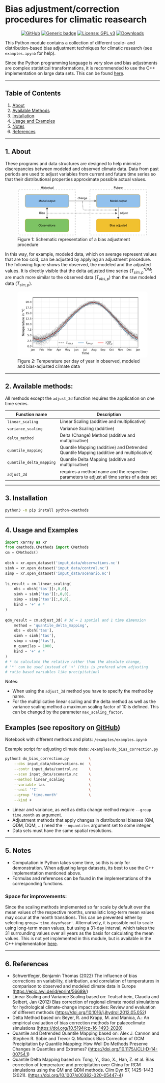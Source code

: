 # Bias adjustment/correction procedures for climatic reasearch

<div align="center">

[![GitHub](https://badgen.net/badge/icon/github?icon=github&label)](https://github.com/btschwertfeger/Bias-Adjustment-Python)
[![Generic badge](https://img.shields.io/badge/python-3.7+-green.svg)](https://shields.io/)
[![License: GPL v3](https://img.shields.io/badge/License-GPLv3-orange.svg)](https://www.gnu.org/licenses/gpl-3.0)
[![Downloads](https://pepy.tech/badge/python-cmethods)](https://pepy.tech/project/python-cmethods)

</div>

This Python module contains a collection of different scale- and distribution-based bias adjustment techniques for climatic research (see `examples.ipynb` for help).

Since the Python programming language is very slow and bias adjustments are complex statistical transformations, it is recommended to use the C++ implementation on large data sets. This can be found [here](https://github.com/btschwertfeger/Bias-Adjustment-Cpp).

---

## Table of Contents

1. [ About ](#about)
2. [ Available Methods ](#methods)
3. [ Installation ](#installation)
4. [ Usage and Examples ](#examples)
5. [ Notes ](#notes)
6. [ References ](#references)

---

<a name="about"></a>

## 1. About

These programs and data structures are designed to help minimize discrepancies between modeled and observed climate data. Data from past periods are used to adjust variables from current and future time series so that their distributional properties approximate possible actual values.

<figure>
  <img
  src="images/biasCdiagram.png?raw=true"
  alt="Schematic representation of a bias adjustment procedure"
  style="background-color: white; border-radius: 7px">
  <figcaption>Figure 1: Schematic representation of a bias adjustment procedure</figcaption>
</figure>

In this way, for example, modeled data, which on average represent values that are too cold, can be adjusted by applying an adjustment procedure. The following figure shows the observed, the modeled and the adjusted values. It is directly visible that the delta adjusted time series ($T^{*DM}_{sim,p}$) are much more similar to the observed data ($T_{obs,p}$) than the raw modeled data ($T_{sim,p}$).

<figure>
  <img
  src="images/dm-doy-plot.png?raw=true"
  alt="Temperature per day of year in modeled, observed and bias-adjusted climate data"
  style="background-color: white; border-radius: 7px">
  <figcaption>Figure 2: Temperature per day of year in observed, modeled and bias-adjusted climate data</figcaption>
</figure>

---

<a name="methods"></a>

## 2. Available methods:

All methods except the `adjust_3d` function requires the application on one time series.

| Function name            | Description                                                                                  |
| ------------------------ | -------------------------------------------------------------------------------------------- |
| `linear_scaling`         | Linear Scaling (additive and multiplicative)                                                 |
| `variance_scaling`       | Variance Scaling (additive)                                                                  |
| `delta_method`           | Delta (Change) Method (additive and multiplicative)                                          |
| `quantile_mapping`       | Quantile Mapping (additive) and Detrended Quantile Mapping (additive and multiplicative)     |
| `quantile_delta_mapping` | Quantile Delta Mapping (additive and multiplicative)                                         |
| `adjust_3d`              | requires a method name and the respective parameters to adjust all time series of a data set |

---

<a name="installation"></a>

## 3. Installation

```bash
python3 -m pip install python-cmethods
```

---

<a name="examples"></a>

## 4. Usage and Examples

```python
import xarray as xr
from cmethods.CMethods import CMethods
cm = CMethods()

obsh = xr.open_dataset('input_data/observations.nc')
simh = xr.open_dataset('input_data/control.nc')
simp = xr.open_dataset('input_data/scenario.nc')

ls_result = cm.linear_scaling(
    obs = obsh['tas'][:,0,0],
    simh = simh['tas'][:,0,0],
    simp = simp['tas'][:,0,0],
    kind = '+' # *
)

qdm_result = cm.adjust_3d( # 3d = 2 spatial and 1 time dimension
    method = 'quantile_delta_mapping',
    obs = obsh['tas'],
    simh = simh['tas'],
    simp = simp['tas'],
    n_quaniles = 1000,
    kind = '+' # *
)
# * to calculate the relative rather than the absolute change,
# '*' can be used instead of '+' (this is prefered when adjusting
# ratio based variables like precipitation)
```

Notes:

- When using the `adjust_3d` method you have to specify the method by name.
- For the multiplicative linear scaling and the delta method as well as the variance scaling method a maximum scaling factor of 10 is defined. This can be changed by the parameter `max_scaling_factor`.

## Examples (see repository on [GitHub](https://github.com/btschwertfeger/Bias-Adjustment-Python))

Notebook with different methods and plots: `/examples/examples.ipynb`

Example script for adjusting climate data: `/examples/do_bias_correction.py`

```bash
python3 do_bias_correction.py         \
    --obs input_data/observations.nc  \
    --contr input_data/control.nc     \
    --scen input_data/scenario.nc     \
    --method linear_scaling           \
    --variable tas                    \
    --unit '°C'                       \
    --group 'time.month'              \
    --kind +
```

- Linear and variance, as well as delta change method require `--group time.month` as argument.
- Adjustment methods that apply changes in distributional biasses (QM, QDM, DQM, ...) need the `--nquantiles` argument set to some integer.
- Data sets must have the same spatial resolutions.

---

<a name="notes"></a>

## 5. Notes

- Computation in Python takes some time, so this is only for demonstration. When adjusting large datasets, its best to use the C++ implementation mentioned above.
- Formulas and references can be found in the implementations of the corresponding functions.

### Space for improvements:

Since the scaling methods implemented so far scale by default over the mean values of the respective months, unrealistic long-term mean values may occur at the month transitions. This can be prevented either by selecting `group='time.dayofyear'`. Alternatively, it is possible not to scale using long-term mean values, but using a 31-day interval, which takes the 31 surrounding values over all years as the basis for calculating the mean values. This is not yet implemented in this module, but is available in the C++ implementation [here](https://github.com/btschwertfeger/Bias-Adjustment-Cpp).

---

<a name="references"></a>

## 6. References

- Schwertfeger, Benjamin Thomas (2022) The influence of bias corrections on variability, distribution, and correlation of temperatures in comparison to observed and modeled climate data in Europe (https://epic.awi.de/id/eprint/56689/)
- Linear Scaling and Variance Scaling based on: Teutschbein, Claudia and Seibert, Jan (2012) Bias correction of regional climate model simulations for hydrological climate-change impact studies: Review and evaluation of different methods (https://doi.org/10.1016/j.jhydrol.2012.05.052)
- Delta Method based on: Beyer, R. and Krapp, M. and Manica, A.: An empirical evaluation of bias correction methods for palaeoclimate simulations (https://doi.org/10.5194/cp-16-1493-2020)
- Quantile and Detrended Quantile Mapping based on: Alex J. Cannon and Stephen R. Sobie and Trevor Q. Murdock Bias Correction of GCM Precipitation by Quantile Mapping: How Well Do Methods Preserve Changes in Quantiles and Extremes? (https://doi.org/10.1175/JCLI-D-14-00754.1)
- Quantile Delta Mapping based on: Tong, Y., Gao, X., Han, Z. et al. Bias correction of temperature and precipitation over China for RCM simulations using the QM and QDM methods. Clim Dyn 57, 1425–1443 (2021). (https://doi.org/10.1007/s00382-020-05447-4)
